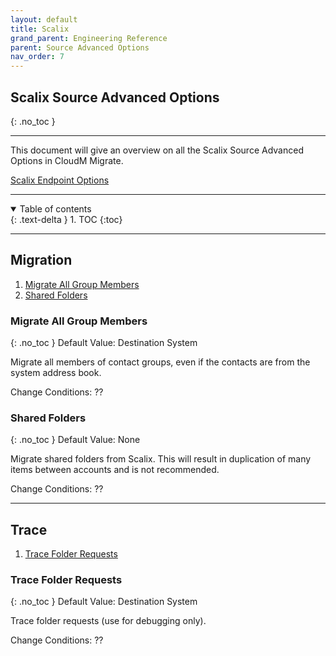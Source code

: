 ```yaml
---
layout: default
title: Scalix
grand_parent: Engineering Reference
parent: Source Advanced Options
nav_order: 7
---
```


## Scalix Source Advanced Options
{: .no_toc }

---

This document will give an overview on all the Scalix Source Advanced Options in CloudM Migrate. 

<a href="https://cloudm-migrate.github.io/documentation/Engineering-Reference/Scalix.html">Scalix Endpoint Options</a>


---
<a name="top"></a>
<details open markdown="block">
  <summary>
    Table of contents
  </summary>
  {: .text-delta }
1. TOC
{:toc}
</details>

---
## Migration

1. [Migrate All Group Members](#migallgroup)
2. [Shared Folders](#sharedfold)

### Migrate All Group Members <a name="migallgroup"></a>
{: .no_toc }
Default Value: Destination System

Migrate all members of contact groups, even if the contacts are from the system address book.

Change Conditions: ??

### Shared Folders <a name="sharedfold"></a>
{: .no_toc }
Default Value: None

Migrate shared folders from Scalix. This will result in duplication of many items between accounts and is not recommended.

Change Conditions: ??

---
## Trace

1. [Trace Folder Requests](#tracefold)

### Trace Folder Requests <a name="tracefold"></a>
{: .no_toc }
Default Value: Destination System

Trace folder requests (use for debugging only).

Change Conditions: ??
